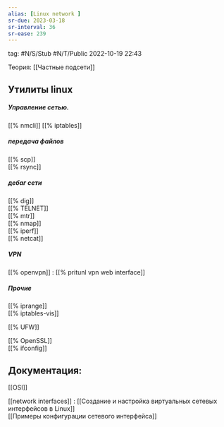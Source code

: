 ```yaml
---
alias: [Linux network ]
sr-due: 2023-03-18
sr-interval: 36
sr-ease: 239
---
```

tag: #N/S/Stub  #N/T/Public 
2022-10-19 22:43  

Теория:
[[Частные подсети]]



## Утилиты linux
##### Управление сетью.
[[% nmcli]]
[[% iptables]]

##### передача файлов  
[[% scp]]  
[[% rsync]]  

##### дебаг сети   
[[% dig]]  
[[% TELNET]]  
[[% mtr]]  
[[% nmap]]  
[[% iperf]]  
[[% netcat]]  

##### VPN
[[% openvpn]] : [[% pritunl vpn web interface]]
##### Прочие  
[[% iprange]]  
[[% iptables-vis]]  

[[% UFW]]  

[[% OpenSSL]]  
[[% ifconfig]]  


## Документация:
[[OSI]]

[[network interfaces]] : [[Создание и настройка виртуальных сетевых интерфейсов в Linux]]  
[[Примеры конфигурации сетевого интерфейса]] 
